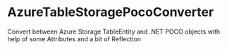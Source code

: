 # AzureTableStoragePocoConverter
Convert between Azure Storage TableEntity and .NET POCO objects with help of some Attributes and a bit of Reflection
